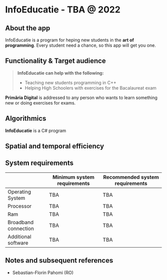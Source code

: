 # InfoEducatie - TBA @ 2022

## About the app
InfoEducatie is a program for heping new students in the **art of programming**. Every student need a chance, so this app will get you one.

## Functionality & Target audience
> **InfoEducatie can help with the following:**
> - Teaching new students programming in C++
> - Helping High Schoolers with exercises for the Bacalaureat exam

**Primăria Digital** is addressed to any person who wants to learn something new or doing exercises for exams.

## Algorithmics
**InfoEducatie** is a C# program

## Spatial and temporal efficiency

## System requirements
|  | Minimum system requirements | Recommended system requirements
| --- | --- | --- |
| Operating System | TBA | TBA 
| Processor | TBA | TBA |
| Ram | TBA | TBA |
| Broadband connection | TBA | TBA |
| Additional software | TBA | TBA |

## Notes and subsequent references

- Sebastian-Florin Pahomi (RO)
